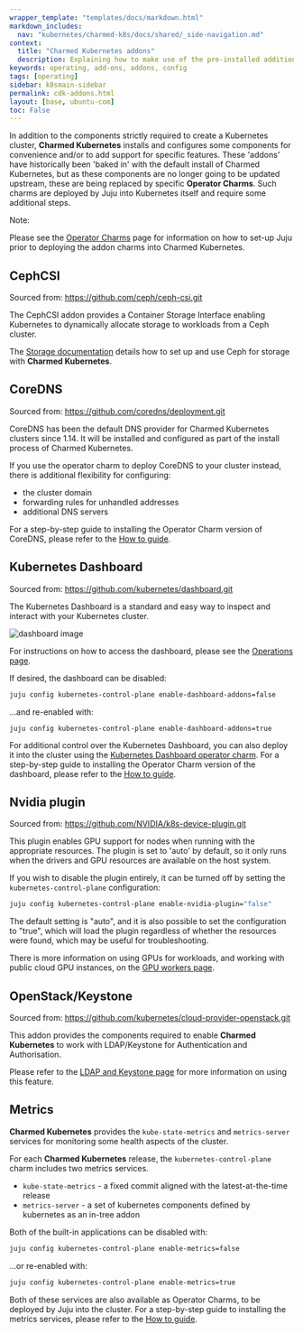 ```yaml
---
wrapper_template: "templates/docs/markdown.html"
markdown_includes:
  nav: "kubernetes/charmed-k8s/docs/shared/_side-navigation.md"
context:
  title: "Charmed Kubernetes addons"
  description: Explaining how to make use of the pre-installed additions to Kubernetes provided by Charmed Kubernetes.
keywords: operating, add-ons, addons, config
tags: [operating]
sidebar: k8smain-sidebar
permalink: cdk-addons.html
layout: [base, ubuntu-com]
toc: False
---
```


In addition to the components strictly required to create a Kubernetes cluster,
**Charmed Kubernetes** installs and configures some components for convenience
and/or to add support for specific features. These 'addons' have historically
been 'baked in' with the default install of Charmed Kubernetes, but as these
components are no longer going to be updated upstream, these are being replaced by
specific **Operator Charms**. Such charms are deployed by Juju into Kubernetes
itself and require some additional steps.

<div class="p-notification--positive is-inline">
  <div markdown="1" class="p-notification__content">
    <span class="p-notification__title">Note:</span>
    <p class="p-notification__message">Please see the <a href="/kubernetes/charmed-k8s/docs/operator-charms"> Operator Charms</a> page for
    information on how to set-up Juju prior to deploying the addon charms into Charmed Kubernetes.</p>
  </div>
</div>


## CephCSI
Sourced from: <https://github.com/ceph/ceph-csi.git>

The CephCSI addon provides a Container Storage Interface enabling Kubernetes to
dynamically allocate storage to workloads from a Ceph cluster.

The [Storage documentation][] details how to set up and use Ceph for storage
with **Charmed Kubernetes**.

## CoreDNS
Sourced from: <https://github.com/coredns/deployment.git>

CoreDNS has been the default DNS provider for Charmed Kubernetes clusters
since 1.14. It will be installed and configured as part of the install
process of Charmed Kubernetes.

If you use the operator charm to deploy CoreDNS to your cluster instead,
there is additional flexibility for configuring:
-  the cluster domain
-  forwarding rules for unhandled addresses
-  additional DNS servers

For a step-by-step guide to installing the Operator Charm version of CoreDNS,
please refer to the [How to guide][howto].


## Kubernetes Dashboard
Sourced from: <https://github.com/kubernetes/dashboard.git>

The Kubernetes Dashboard is a standard and easy way to inspect and
interact with your Kubernetes cluster.

![dashboard image](https://assets.ubuntu.com/v1/4ec7e026-ck8s-dashboard.png)

For instructions on how to access the dashboard, please see the
[Operations page][].

If desired, the dashboard can be disabled:

```bash
juju config kubernetes-control-plane enable-dashboard-addons=false
```

...and re-enabled with:

```
juju config kubernetes-control-plane enable-dashboard-addons=true
```

For additional control over the Kubernetes Dashboard, you can also deploy it into
the cluster using the [Kubernetes Dashboard operator charm][kubernetes-dashboard-charm].
For a step-by-step guide to installing the Operator Charm version of the dashboard,
please refer to the [How to guide][howto].

## Nvidia plugin
Sourced from: <https://github.com/NVIDIA/k8s-device-plugin.git>

This plugin enables GPU support for nodes when running with the appropriate
resources. The plugin is set to 'auto' by default, so it only runs when
the drivers and GPU resources are available on the host system.

If you wish to disable the plugin entirely, it can be turned off by setting the
`kubernetes-control-plane` configuration:

```bash
juju config kubernetes-control-plane enable-nvidia-plugin="false"
```

The default setting is "auto", and it is also possible to set the configuration
to "true", which will load the plugin regardless of whether the resources were
found, which may be useful for troubleshooting.

There is more information on using GPUs for workloads, and working with
public cloud GPU instances, on the [GPU workers page][].

## OpenStack/Keystone
Sourced from: <https://github.com/kubernetes/cloud-provider-openstack.git>

This addon provides the components required to enable **Charmed Kubernetes**
to work with LDAP/Keystone for Authentication and Authorisation.

Please refer to the [LDAP and Keystone page][] for more information on using
this feature.


## Metrics
**Charmed Kubernetes** provides the `kube-state-metrics` and `metrics-server`
services for monitoring some health aspects of the cluster.

For each **Charmed Kubernetes** release, the `kubernetes-control-plane` charm
includes two metrics services.

* `kube-state-metrics` - a fixed commit aligned with the latest-at-the-time release
* `metrics-server` - a set of kubernetes components defined by kubernetes as an in-tree addon

Both of the built-in applications can be disabled with:

```bash
juju config kubernetes-control-plane enable-metrics=false
```

...or re-enabled with:
```bash
juju config kubernetes-control-plane enable-metrics=true
```

Both of these services are also available as Operator Charms, to be deployed by Juju
into the cluster. For a step-by-step guide to installing the metrics services,
please refer to the [How to guide][howto].

<!-- LINKS -->
[howto]: /kubernetes/charmed-k8s/docs/how-to-addons
[Operations page]: /kubernetes/charmed-k8s/docs/operations
[kubernetes-control-plane configuration]: https://charmhub.io/kubernetes-control-plane/configure
[Storage documentation]: /kubernetes/charmed-k8s/docs/storage
[GPU workers page]: /kubernetes/charmed-k8s/docs/gpu-workers
[LDAP and Keystone page]: /kubernetes/charmed-k8s/docs/ldap
[monitoring docs]: /kubernetes/charmed-k8s/docs/monitoring
[coredns-charm]: https://charmhub.io/coredns
[kubernetes-dashboard-charm]: https://charmhub.io/kubernetes-dashboard
[kube-state-metrics example]: https://github.com/kubernetes/kube-state-metrics/tree/master/examples/standard
[metrics-server releases]: https://github.com/kubernetes-sigs/metrics-server/releases
[add a k8s cloud]: https://juju.is/docs/juju/get-started-on-kubernetes#heading--register-the-cluster-with-juju
[kubernetes-metrics-server]: https://charmhub.io/kubernetes-metrics-server
[aggregation-extentions]: https://kubernetes.io/docs/tasks/extend-kubernetes/configure-aggregation-layer/
